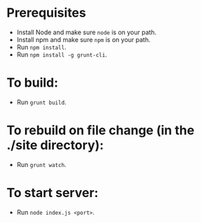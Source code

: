 # Prerequisites
- Install Node and make sure `node` is on your path.
- Install npm and make sure `npm` is on your path.
- Run `npm install`.
- Run `npm install -g grunt-cli`.

# To build:
- Run `grunt build`.

# To rebuild on file change (in the ./site directory):
- Run `grunt watch`.

# To start server:
- Run `node index.js <port>`.
